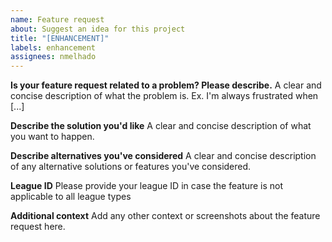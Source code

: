 ```yaml
---
name: Feature request
about: Suggest an idea for this project
title: "[ENHANCEMENT]"
labels: enhancement
assignees: nmelhado
---
```


**Is your feature request related to a problem? Please describe.**
A clear and concise description of what the problem is. Ex. I'm always frustrated when [...]

**Describe the solution you'd like**
A clear and concise description of what you want to happen.

**Describe alternatives you've considered**
A clear and concise description of any alternative solutions or features you've considered.

**League ID**
Please provide your league ID in case the feature is not applicable to all league types

**Additional context**
Add any other context or screenshots about the feature request here.
